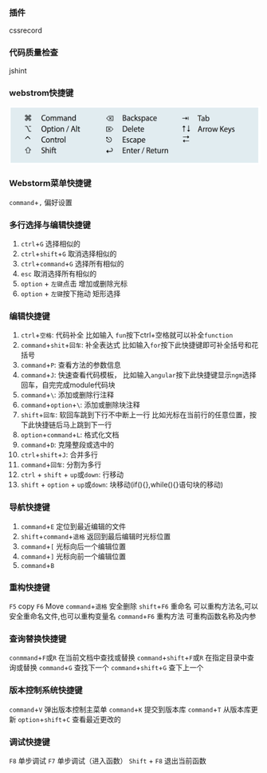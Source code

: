 ### 插件
cssrecord

### 代码质量检查
jshint

### webstrom快捷键

![mac keys](/images/MacKeys.png?raw=true)

### Webstorm菜单快捷键
`command`+`,` 偏好设置

### 多行选择与编辑快捷键

1. `ctrl`+`G` 选择相似的 
2. `ctrl`+`shift`+`G` 取消选择相似的 
3. `ctrl`+`command`+`G` 选择所有相似的 
4. `esc` 取消选择所有相似的 
5. `option` + `左键`点击 增加或删除光标 
6. `option` + `左键`按下拖动 矩形选择 

### 编辑快捷键
1.  `ctrl`+`空格`: 代码补全 比如输入 `fun`按下ctrl+空格就可以补全`function`
2.  `command`+`shit`+`回车`: 补全表达式 比如输入`for`按下此快捷键即可补全括号和花括号
3.  `command`+`P`: 查看方法的参数信息
4.  `command`+`J`: 快速查看代码模板， 比如输入`angular`按下此快捷键显示`ngm`选择回车，自完完成module代码块
5.  `command`+`\`: 添加或删除行注释
6.  `command`+`option`+`\`: 添加或删除块注释
7.  `shift`+`回车`: 软回车跳到下行不中断上一行  比如光标在当前行的任意位置，按下此快捷链后马上跳到下一行
8.  `option`+`command`+`L`: 格式化文档
9.  `command`+`D`: 克隆整段或选中的
10. `ctrl`+`shift`+`J`: 合并多行
11. `command`+`回车`: 分割为多行
12. `ctrl` + `shift` + `up`或`down`: 行移动
13. `shift` + `option` + `up`或`down`: 块移动(if(){},while(){}语句块的移动)

### 导航快捷键

1. `command`+`E` 定位到最近编辑的文件
2. `shift`+`command`+`退格` 返回到最后编辑时光标位置
3. `command`+`[` 光标向后一个编辑位置
4. `command`+`]` 光标向前一个编辑位置
5. `command`+`B`

### 重构快捷键
`F5` copy
`F6` Move
`command`+`退格` 安全删除
`shift`+`F6` 重命名  可以重构方法名,可以安全重命名文件,也可以重构变量名
`command`+`F6` 重构方法 可重构函数名称及内参

### 查询替换快捷键

`conmmand`+`F`或`R` 在当前文档中查找或替换
`command`+`shift`+`F`或`R` 在指定目录中查询或替换
`command`+`G` 查找下一个
`command`+`shift`+`G` 查下上一个

### 版本控制系统快捷键

`command`+`V` 弹出版本控制主菜单
`command`+`K` 提交到版本库
`command`+`T` 从版本库更新
`option`+`shift`+`C` 查看最近更改的

### 调试快捷键

`F8` 单步调试
`F7` 单步调试（进入函数）
`Shift` + `F8` 退出当前函数


